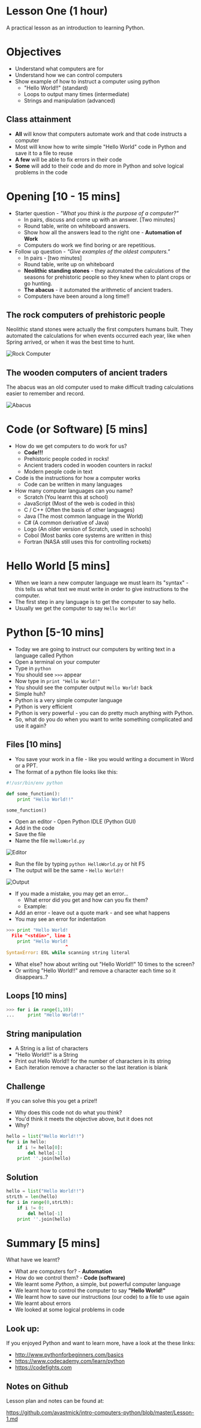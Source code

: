 # Lesson One (1 hour)

A practical lesson as an introduction to learning Python.

# Objectives

- Understand what computers are for
- Understand how we can control computers
- Show example of how to instruct a computer using python
    + "Hello World!!" (standard)
    + Loops to output many times (intermediate)
    + Strings and manipulation (advanced)

## Class attainment

- **All** will know that computers automate work and that code instructs a computer
- Most will know how to write simple "Hello World" code in Python and save it to a file to reuse
- **A few** will be able to fix errors in their code
- **Some** will add to their code and do more in Python and solve logical problems in the code

# Opening [10 - 15 mins]

- Starter question - *"What you think is the purpose of a computer?"*
    + In pairs, discuss and come up with an answer. [Two minutes]
    + Round table, write on whiteboard answers.
    + Show how all the answers lead to the right one - **Automation of Work**
    + Computers do work we find boring or are repetitious.
- Follow up question - *"Give examples of the oldest computers."*
    + In pairs - [two minutes]
    + Round table, write up on whiteboard
    + **Neolithic standing stones** - they automated the calculations of the seasons for prehistoric people so they knew when to plant crops or go hunting.
    + **The abacus** - it automated the arithmetic of ancient traders.
    + Computers have been around a long time!!

## The rock computers of prehistoric people

Neolithic stand stones were actually the first computers humans built. They automated the calculations for when events occurred each year, like when Spring arrived, or when it was the best time to hunt.

![Rock Computer](images/rock-computer.jpg)

## The wooden computers of ancient traders

The abacus was an old computer used to make difficult trading calculations easier to remember and record.

![Abacus](images/abacus.jpg)

# Code (or Software) [5 mins]
- How do we get computers to do work for us?
    + **Code!!!**
    + Prehistoric people coded in rocks!
    + Ancient traders coded in wooden counters in racks!
    + Modern people code in text
- Code is the instructions for how a computer works
    + Code can be written in many languages
- How many computer languages can you name?
    + Scratch (You learnt this at school)
    + JavaScript (Most of the web is coded in this)
    + C / C++ (Often the basis of other languages)
    + Java (The most common language in the World)
    + C# (A common derivative of Java)
    + Logo (An older version of Scratch, used in schools)
    + Cobol (Most banks core systems are written in this)
    + Fortran (NASA still uses this for controlling rockets)

# Hello World [5 mins]

- When we learn a new computer language we must learn its "syntax" - this tells us what text we must write in order to give instructions to the computer.
- The first step in any language is to get the computer to say hello.
- Usually we get the computer to say ``Hello World!``

# Python [5-10 mins]

- Today we are going to instruct our computers by writing text in a language called Python
- Open a terminal on your computer
- Type in `python`
- You should see `>>>` appear
- Now type in ``print "Hello World!"``
- You should see the computer output ``Hello World!`` back
- Simple huh?
- Python is a very simple computer language
- Python is very efficient
- Python is very powerful - you can do pretty much anything with Python.
- So, what do you do when you want to write something complicated and use it again?

## Files [10 mins]

- You save your work in a file - like you would writing a document in Word or a PPT.
- The format of a python file looks like this:

```python
#!/usr/bin/env python

def some_function():
    print "Hello World!!"

some_function()
```

- Open an editor - Open Python IDLE (Python GUI)
- Add in the code
- Save the file 
- Name the file ``HelloWorld.py``

![Editor](images/IDLE-Editor.png)

- Run the file by typing ``python HelloWorld.py`` or hit F5
- The output will be the same - ``Hello World!!``

![Output](images/Output.png)

- If you made a mistake, you may get an error...
    + What error did you get and how can you fix them?
    + Example: 
- Add an error - leave out a quote mark - and see what happens
- You may see an error for indentation

```python  
>>> print "Hello World!
  File "<stdin>", line 1
    print "Hello World!
                      ^
SyntaxError: EOL while scanning string literal
```

- What else? how about writing out "Hello World!!" 10 times to the screen?
- Or writing "Hello World!!" and remove a character each time so it disappears..?

## Loops [10 mins]

```python
>>> for i in range(1,10):
...     print "Hello World!!"
```


## String manipulation

- A String is a list of characters
- "Hello World!!" is a String
- Print out Hello World!! for the number of characters in its string
- Each iteration remove a character so the last iteration is blank

## Challenge

If you can solve this you get a prize!!

- Why does this code not do what you think?
- You'd think it meets the objective above, but it does not
- Why?

```python
hello = list("Hello World!!")
for i in hello:
    if i != hello[0]:
        del hello[-1]
    print ''.join(hello)
```

## Solution

```python
hello = list("Hello World!!")
strLth = len(hello)
for i in range(0,strLth):
    if i != 0:
        del hello[-1]
    print ''.join(hello)
```

# Summary [5 mins]

What have we learnt?

- What are computers for? - **Automation**
- How do we control them? - **Code (software)**
- We learnt some *Python*, a simple, but powerful computer language
- We learnt how to control the computer to say **"Hello World!"**
- We learnt how to save our instructions (our code) to a file to use again
- We learnt about errors
- We looked at some logical problems in code

## Look up:

If you enjoyed Python and want to learn more, have a look at the these links:

- <http://www.pythonforbeginners.com/basics>
- <https://www.codecademy.com/learn/python>
- <https://codefights.com>

## Notes on Github

Lesson plan and notes can be found at:

<https://github.com/avastmick/intro-computers-python/blob/master/Lesson-1.md>

